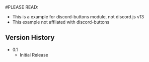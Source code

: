 #PLEASE READ:

* This is a example for discord-buttons module, not discord.js v13
* This example not affliated with discord-buttons
## Version History

* 0.1
    * Initial Release



